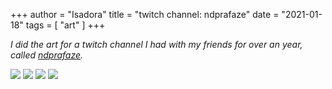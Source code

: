 +++
author = "Isadora"
title = "twitch channel: ndprafaze"
date = "2021-01-18"
tags = [
    "art"
]
+++

_I did the art for a twitch channel I had with my friends for over an year, called [ndprafaze](https://www.twitch.tv/ndprafaze)._

![](/images/ndprafaze/logo-members.png)
![](/images/ndprafaze/pedrao.png)
![](/images/ndprafaze/isa_zap.png)
![](/images/ndprafaze/logo.png)